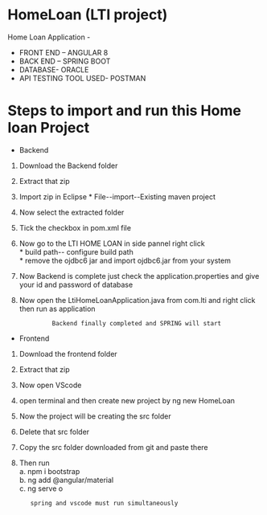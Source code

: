 # HomeLoan (LTI project) 
Home Loan Application -
* FRONT END – ANGULAR 8
* BACK END – SPRING BOOT
* DATABASE- ORACLE 
* API TESTING TOOL USED- POSTMAN



# Steps to import and run this Home loan Project 

* Backend
1. Download the Backend folder 
2. Extract that zip 
3. Import zip in Eclipse
       * File--import--Existing maven project 
5. Now select the extracted folder  
6. Tick the checkbox in pom.xml file 
7. Now go to the LTI HOME LOAN in side pannel right click <br>
        * build path-- configure build path <br>
        * remove the ojdbc6 jar and import ojdbc6.jar from your system 
       
8. Now Backend is complete just check the application.properties and give your id and password of database 
9. Now open the LtiHomeLoanApplication.java from com.lti and right click then run as application 

                Backend finally completed and SPRING will start 
                
                
* Frontend   

1. Download the frontend folder 
2. Extract that zip 
3. Now open VScode 
4. open terminal and then create new project by ng new HomeLoan
5. Now the project will be creating the src folder 
6. Delete that src folder 
7. Copy the src folder downloaded from git and paste there
8. Then run <br>
           a. npm i bootstrap  <br>
           b. ng add @angular/material <br>
           c. ng serve o 
          
          spring and vscode must run simultaneously
          
          
          
 
          
                
                
                
                

       
       
       
       
   
   
   
   
